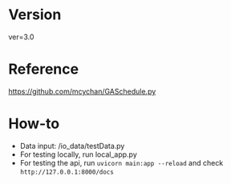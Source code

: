 # Version
ver=3.0

# Reference
https://github.com/mcychan/GASchedule.py


# How-to
- Data input: /io_data/testData.py
- For testing locally, run local_app.py
- For testing the api, run `uvicorn main:app --reload` and check `http://127.0.0.1:8000/docs`
